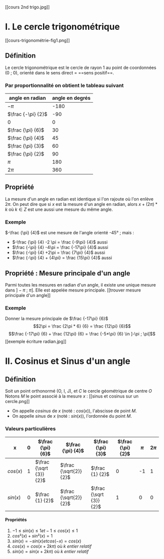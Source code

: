[[cours 2nd trigo.jpg]]
# I. Le cercle trigonométrique
[[cours-trigonométrie-fig1.png]]
## Définition
Le cercle trigonométrique est le cercle de rayon 1 au point de coordonnées (0 ; 0), orienté dans le sens direct = ==sens positif==.
### Par proportionnalité on obtient le tableau suivant
angle en radian|angle en degrés
--|--
$-\pi$ | -180
$\frac {-\pi} {2}$ | -90
0|0
$\frac {\pi} {6}$|30
$\frac {\pi} {4}$|45
$\frac {\pi} {3}$|60
$\frac {\pi} {2}$|90
$\pi$|180
$2\pi$|360
## Propriété
La mesure d'un angle en radian est identique si l'on rajoute où l'on enlève $2\pi$. On peut dire que si $x$ est la mesure d'un angle en radian, alors $x+(2\pi)*k$ où $k \in Z$ est une aussi une mesure du même angle.
### Exemple
$-\frac {\pi} {4}$ est une mesure de l'angle orienté -45° ; mais :
- $-\frac {\pi} {4} -2 \pi = \frac {-9\pi} {4}$ aussi
- $\frac {-\pi} {4} -4\pi = \frac {-17\pi} {4}$ aussi
- $\frac {-\pi} {4} +2\pi = \frac {7\pi} {4}$ aussi
- $\frac {-\pi} {4} + {4\pi} = \frac {15\pi} {4}$ aussi
## Propriété : Mesure principale d'un angle
Parmi toutes les mesures en radian d'un angle, il existe une unique mesure dans $]-\pi$ ; $\pi]$. Elle est appelée mesure principale. [[trouver mesure principale d'un angle]]
### Exemple
Donner la mesure principale de $\frac {-17\pi} {6}$
$$2\pi = \frac {2\pi * 6} {6} = \frac {12\pi} {6}$$
$$\frac {-17\pi} {6} + \frac {12\pi} {6} = \frac {-5*\pi} {6} \in ]-\pi ; \pi[$$
[[exemple écriture radian.jpg]]
# II. Cosinus et Sinus d'un angle
## Définition
Soit un point orthonormé (O, I, J), et *C* le cercle géométrique de centre $O$
Notons $M$ le point associé à la mesure $x$ :
[[sinus et cosinus sur un cercle.png]]
- On appelle *cosinus* de $x$ (noté : $cos(x)$), l'abscisse de point $M$.
- On appelle *sinus* de $x$ (noté : $sin(x)$), l'ordonnée du point $M$.
### Valeurs particulières
x|0| $\frac {\pi} {6}$| $\frac {\pi} {4}$|$\frac {\pi} {3}$| $\frac {\pi} {2}$|$\pi$|$2\pi$
--|--|--|--|--|--|--|--
$cos(x)$|1|$\frac {\sqrt {3}} {2}$|$\frac {\sqrt{2}} {2}$|$\frac {1} {2}$|0|-1|1
$sin(x)$|0|$\frac {1} {2}$|$\frac {\sqrt{2}} {2}$|$\frac {\sqrt {3}} {2}$|1|0|0
#### Propriétés
1) $-1 ≤ sin (x) ≤ 1 et -1 ≤ cos (x) ≤ 1$
2) $cos²(x) + sin²(x) = 1$
3) $sin(x) = - sin (x) et cos(-x) = cos (x)$
4) $cos (x) = cos(x + 2k\pi)$ où $k$ *entier relatif*
5) $sin (x) = sin(x + 2k\pi)$ où $k$ *entier relatif*